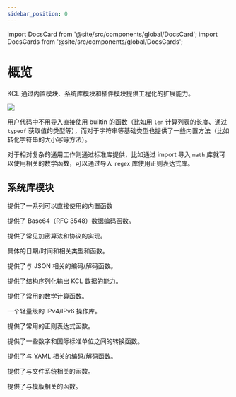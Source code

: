 ```yaml
---
sidebar_position: 0
---
```


import DocsCard from '@site/src/components/global/DocsCard';
import DocsCards from '@site/src/components/global/DocsCards';

# 概览

KCL 通过内置模块、系统库模块和插件模块提供工程化的扩展能力。

![](/img/docs/reference/lang/model/kcl-module.png)

用户代码中不用导入直接使用 builtin 的函数（比如用 `len` 计算列表的长度、通过 `typeof` 获取值的类型等），而对于字符串等基础类型也提供了一些内置方法（比如转化字符串的大小写等方法）。

对于相对复杂的通用工作则通过标准库提供，比如通过 import 导入 `math` 库就可以使用相关的数学函数，可以通过导入 `regex` 库使用正则表达式库。

## 系统库模块

<DocsCards>
  <DocsCard header="内置函数" href="builtin">
    <p>提供了一系列可以直接使用的内置函数</p>
  </DocsCard>
  <DocsCard header="base64" href="base64">
    <p>提供了 Base64（RFC 3548）数据编码函数。</p>
  </DocsCard>
  <DocsCard header="crypto" href="crypto">
    <p>提供了常见加密算法和协议的实现。</p>
  </DocsCard>
  <DocsCard header="datetime" href="datetime">
    <p>具体的日期/时间和相关类型和函数。</p>
  </DocsCard>
  <DocsCard header="json" href="json">
    <p>提供了与 JSON 相关的编码/解码函数。</p>
  </DocsCard>
  <DocsCard header="manifests" href="manifests">
    <p>提供了结构序列化输出 KCL 数据的能力。</p>
  </DocsCard>
  <DocsCard header="math" href="math">
    <p>提供了常用的数学计算函数。</p>
  </DocsCard>
  <DocsCard header="net" href="net">
    <p>一个轻量级的 IPv4/IPv6 操作库。</p>
  </DocsCard>
  <DocsCard header="regex" href="regex">
    <p>提供了常用的正则表达式函数。</p>
  </DocsCard>
  <DocsCard header="units" href="units">
    <p>提供了一些数字和国际标准单位之间的转换函数。</p>
  </DocsCard>
  <DocsCard header="yaml" href="yaml">
    <p>提供了与 YAML 相关的编码/解码函数。</p>
  </DocsCard>
  <DocsCard header="file" href="file">
    <p>提供了与文件系统相关的函数。</p>
  </DocsCard>
  <DocsCard header="template" href="template">
    <p>提供了与模版相关的函数。</p>
  </DocsCard>
</DocsCards>
